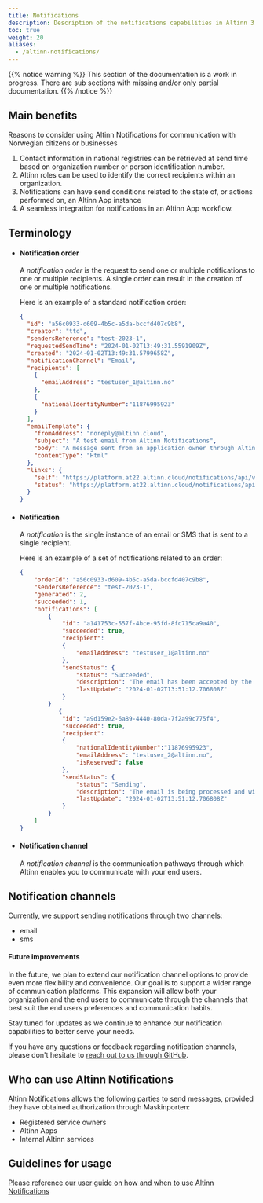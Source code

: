 ```yaml
---
title: Notifications
description: Description of the notifications capabilities in Altinn 3.
toc: true
weight: 20
aliases:
  - /altinn-notifications/
---
```


{{% notice warning  %}}
This section of the documentation is a work in progress.
There are sub sections with missing and/or only partial documentation.
{{% /notice %}}

## Main benefits

Reasons to consider using Altinn Notifications for communication with Norwegian citizens or businesses

1. Contact information in national registries can be retrieved at send time based on
   organization number or person identification number.
2. Altinn roles can be used to identify the correct recipients within an organization.
3. Notifications can have send conditions related to the state of, or actions performed on, an Altinn App instance
4. A seamless integration for notifications in an Altinn App workflow.

## Terminology

- #### Notification order

  A _notification order_ is the request to send  one or multiple notifications to one or multiple recipients.
  A single order can result in the creation of one or multiple notifications.

  Here is an example of a standard notification order:

    ```json
    {
      "id": "a56c0933-d609-4b5c-a5da-bccfd407c9b8",
      "creator": "ttd",
      "sendersReference": "test-2023-1",
      "requestedSendTime": "2024-01-02T13:49:31.5591909Z",
      "created": "2024-01-02T13:49:31.5799658Z",
      "notificationChannel": "Email",
      "recipients": [
        {
          "emailAddress": "testuser_1@altinn.no"
        },
        {
          "nationalIdentityNumber":"11876995923"
        }
      ],
      "emailTemplate": {
        "fromAddress": "noreply@altinn.cloud",
        "subject": "A test email from Altinn Notifications",
        "body": "A message sent from an application owner through Altinn.",
        "contentType": "Html"
      },
      "links": {
        "self": "https://platform.at22.altinn.cloud/notifications/api/v1/orders/a56c0933-d609-4b5c-a5da-bccfd407c9b8",
        "status": "https://platform.at22.altinn.cloud/notifications/api/v1/orders/a56c0933-d609-4b5c-a5da-bccfd407c9b8/status"
      }
    }
    ```

- #### Notification

  A _notification_ is the single instance of an email or SMS that is sent to a single recipient.

  Here is an example of a set of notifications related to an order:

    ```json
    {
        "orderId": "a56c0933-d609-4b5c-a5da-bccfd407c9b8",
        "sendersReference": "test-2023-1",
        "generated": 2,
        "succeeded": 1,
        "notifications": [
            {
                "id": "a141753c-557f-4bce-95fd-8fc715ca9a40",
                "succeeded": true,
                "recipient":
                {
                    "emailAddress": "testuser_1@altinn.no"
                },
                "sendStatus": {
                    "status": "Succeeded",
                    "description": "The email has been accepted by the third party email service and will be sent shortly.",
                    "lastUpdate": "2024-01-02T13:51:12.706808Z"
                }
            }
               {
                "id": "a9d159e2-6a89-4440-80da-7f2a99c775f4",
                "succeeded": true,
                "recipient":
                {
                    "nationalIdentityNumber":"11876995923",
                    "emailAddress": "testuser_2@altinn.no",
                    "isReserved": false
                },
                "sendStatus": {
                    "status": "Sending",
                    "description": "The email is being processed and will be attempted sent shortly." ,
                    "lastUpdate": "2024-01-02T13:51:12.706808Z"
                }
            }
        ]
    }
    ```

- #### Notification channel

  A _notification channel_ is the communication pathways through which Altinn enables you to
  communicate with your end users.

## Notification channels

Currently, we support sending notifications through two channels:

- email
- sms

#### Future improvements

In the future, we plan to extend our notification channel options to provide even more flexibility and convenience.
Our goal is to support a wider range of communication platforms. This expansion will allow both  your organization
and the end users to communicate through the channels that best suit the end users preferences and communication habits.

Stay tuned for updates as we continue to enhance our notification capabilities to better serve your needs.

If you have any questions or feedback regarding notification channels,
please don't hesitate to [reach out to us through GitHub](https://github.com/Altinn/altinn-notifications/issues/new?assignees=&labels=kind%2Fquestion%2Cstatus%2Ftriage&projects=&template=question.yml).

## Who can use Altinn Notifications

Altinn Notifications allows the following parties to send messages,
provided they have obtained authorization through Maskinporten:

- Registered service owners
- Altinn Apps
- Internal Altinn services


## Guidelines for usage


[Please reference our user guide on how and when to use Altinn Notifications](send-notifications/get-started/user-guide/)

